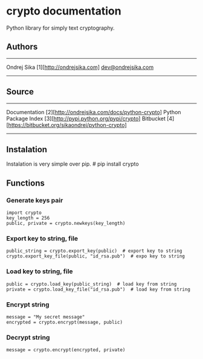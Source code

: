 crypto documentation
====================

Python library for simply text cryptography.

Authors
-------
 ------------- ---------------------------- ---------------------
  Ondrej Sika   [1][http://ondrejsika.com]   dev@ondrejsika.com 
 ------------- ---------------------------- ---------------------

Source
------
 ------------------------ -----------------------------------------------------
  Documentation            [2][http://ondrejsika.com/docs/python-crypto]
  Python Package Index     [3][http://pypi.python.org/pypi/crypto]
  Bitbucket                [4][https://bitbucket.org/sikaondrej/python-crypto]
 ------------------------ -----------------------------------------------------

Instalation
-----------

Instalation is very simple over pip.
    # pip install crypto

Functions
---------

### Generate keys pair
    import crypto
    key_length = 256
    public, private = crypto.newkeys(key_length)

### Export key to string, file
    public_string = crypto.export_key(public)  # export key to string
    crypto.export_key_file(public, "id_rsa.pub")  # expo key to string

### Load key to string, file
    public = crypto.load_key(public_string)  # load key from string
    private = crypto.load_key_file("id_rsa.pub")  # load key from string

### Encrypt string
    message = "My secret message"
    encrypted = crypto.encrypt(message, public)

### Decrypt string
    message = crypto.encrypt(encrypted, private)


[1]: http://ondrejsika.com
[2]: http://ondrejsika.com/docs/python-crypto
[3]: http://pypi.python.org/pypi/crypto
[4]: https://bitbucket.org/sikaondrej/python-crypto